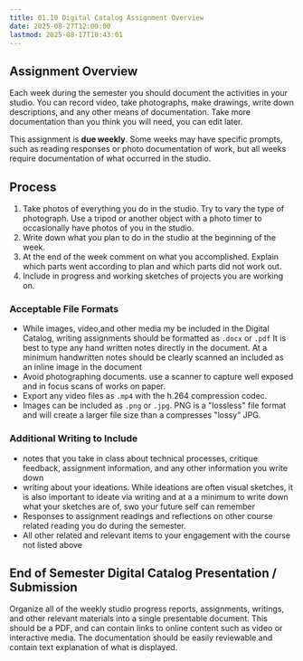```yaml
---
title: 01.10 Digital Catalog Assignment Overview
date: 2025-08-27T12:00:00
lastmod: 2025-08-17T10:43:01
---
```


## Assignment Overview

Each week during the semester you should document the activities in your studio. You can record video, take photographs, make drawings, write down descriptions, and any other means of documentation. Take more documentation than you think you will need, you can edit later.

This assignment is **due weekly**. Some weeks may have specific prompts, such as reading responses or photo documentation of work, but all weeks require documentation of what occurred in the studio.

## Process

1. Take photos of everything you do in the studio. Try to vary the type of photograph. Use a tripod or another object with a photo timer to occasionally have photos of you in the studio.
2. Write down what you plan to do in the studio at the beginning of the week.
3. At the end of the week comment on what you accomplished. Explain which parts went according to plan and which parts did not work out.
4. Include in progress and working sketches of projects you are working on.

### Acceptable File Formats

- While images, video,and other media my be included in the Digital Catalog, writing assignments should be formatted as `.docx` or `.pdf` It is best to type any hand written notes directly in the document. At a minimum handwritten notes should be clearly scanned an included as an inline image in the document
- Avoid photographing documents. use a scanner to capture well exposed and in focus scans of works on paper.
- Export any video files as `.mp4` with the h.264 compression codec.
- Images can be included as `.png` or `.jpg`. PNG is a "lossless" file format and will create a larger file size than a compresses "lossy" JPG.

### Additional Writing to Include

- notes that you take in class about technical processes, critique feedback, assignment information, and any other information you write down
- writing about your ideations. While ideations are often visual sketches, it is also important to ideate via writing and at a a minimum to write down what your sketches are of, swo your future self can remember
- Responses to assignment readings and reflections on other course related reading you do during the semester.
- All other related and relevant items to your engagement with the course not listed above

## End of Semester Digital Catalog Presentation / Submission

Organize all of the weekly studio progress reports, assignments, writings, and other relevant materials into a single presentable document. This should be a PDF, and can contain links to online content such as video or interactive media. The documentation should be easily reviewable and contain text explanation of what is displayed.
